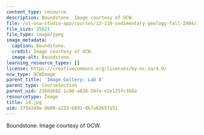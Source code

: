 ```yaml
---
content_type: resource
description: Boundstone. Image courtesy of OCW.
file: /ol-ocw-studio-app/courses/12-110-sedimentary-geology-fall-2004/37542d8e8b00a153b8918b7a62657151_14.jpg
file_size: 35821
file_type: image/jpeg
image_metadata:
  caption: Boundstone.
  credit: Image courtesy of OCW.
  image-alt: Boundstone.
learning_resource_types: []
license: https://creativecommons.org/licenses/by-nc-sa/4.0/
ocw_type: OCWImage
parent_title: 'Image Gallery: Lab 8'
parent_type: CourseSection
parent_uid: 230dd682-1c86-a028-59fe-e2e125fc3b0a
resourcetype: Image
title: 14.jpg
uid: 37542d8e-8b00-a153-b891-8b7a62657151
---
```

Boundstone. Image courtesy of OCW.